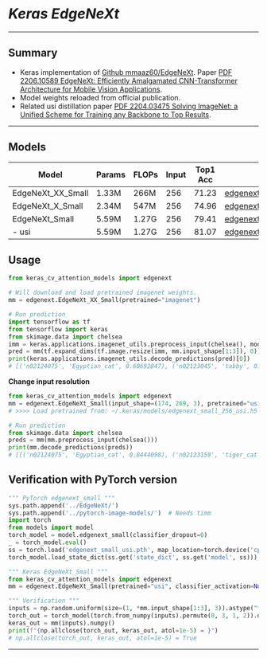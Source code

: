 # ___Keras EdgeNeXt___
***

## Summary
  - Keras implementation of [Github mmaaz60/EdgeNeXt](https://github.com/mmaaz60/EdgeNeXt). Paper [PDF 2206.10589 EdgeNeXt: Efficiently Amalgamated CNN-Transformer Architecture for Mobile Vision Applications](https://arxiv.org/pdf/2206.10589.pdf).
  - Model weights reloaded from official publication.
  - Related usi distillation paper [PDF 2204.03475 Solving ImageNet: a Unified Scheme for Training any Backbone to Top Results](https://arxiv.org/pdf/2204.03475.pdf).
***

## Models
  | Model             | Params | FLOPs  | Input | Top1 Acc | Download |
  | ----------------- | ------ | ------ | ----- | -------- | -------- |
  | EdgeNeXt_XX_Small | 1.33M  | 266M   | 256   | 71.23    | [edgenext_xx_small_256_imagenet.h5](https://github.com/leondgarse/keras_cv_attention_models/releases/download/edgenext/edgenext_xx_small_256_imagenet.h5) |
  | EdgeNeXt_X_Small  | 2.34M  | 547M   | 256   | 74.96    | [edgenext_x_small_256_imagenet.h5](https://github.com/leondgarse/keras_cv_attention_models/releases/download/edgenext/edgenext_x_small_256_imagenet.h5) |
  | EdgeNeXt_Small    | 5.59M  | 1.27G  | 256   | 79.41    | [edgenext_small_256_imagenet.h5](https://github.com/leondgarse/keras_cv_attention_models/releases/download/edgenext/edgenext_small_256_imagenet.h5) |
  | - usi             | 5.59M  | 1.27G  | 256   | 81.07    | [edgenext_small_256_usi.h5](https://github.com/leondgarse/keras_cv_attention_models/releases/download/edgenext/edgenext_small_256_usi.h5) |
## Usage
  ```py
  from keras_cv_attention_models import edgenext

  # Will download and load pretrained imagenet weights.
  mm = edgenext.EdgeNeXt_XX_Small(pretrained="imagenet")

  # Run prediction
  import tensorflow as tf
  from tensorflow import keras
  from skimage.data import chelsea
  imm = keras.applications.imagenet_utils.preprocess_input(chelsea(), mode='torch') # Chelsea the cat
  pred = mm(tf.expand_dims(tf.image.resize(imm, mm.input_shape[1:3]), 0)).numpy()
  print(keras.applications.imagenet_utils.decode_predictions(pred)[0])
  # [('n02124075', 'Egyptian_cat', 0.60692847), ('n02123045', 'tabby', 0.21328166), ...]
  ```
  **Change input resolution**
  ```py
  from keras_cv_attention_models import edgenext
  mm = edgenext.EdgeNeXt_Small(input_shape=(174, 269, 3), pretrained="usi")
  # >>>> Load pretrained from: ~/.keras/models/edgenext_small_256_usi.h5

  # Run prediction
  from skimage.data import chelsea
  preds = mm(mm.preprocess_input(chelsea()))
  print(mm.decode_predictions(preds))
  # [[('n02124075', 'Egyptian_cat', 0.8444098), ('n02123159', 'tiger_cat', 0.061309356), ...]
  ```
## Verification with PyTorch version
  ```py
  """ PyTorch edgenext_small """
  sys.path.append('../EdgeNeXt/')
  sys.path.append('../pytorch-image-models/')  # Needs timm
  import torch
  from models import model
  torch_model = model.edgenext_small(classifier_dropout=0)
  _ = torch_model.eval()
  ss = torch.load('edgenext_small_usi.pth', map_location=torch.device('cpu'))
  torch_model.load_state_dict(ss.get('state_dict', ss.get('model', ss)))

  """ Keras EdgeNeXt_Small """
  from keras_cv_attention_models import edgenext
  mm = edgenext.EdgeNeXt_Small(pretrained="usi", classifier_activation=None)

  """ Verification """
  inputs = np.random.uniform(size=(1, *mm.input_shape[1:3], 3)).astype("float32")
  torch_out = torch_model(torch.from_numpy(inputs).permute(0, 3, 1, 2)).detach().numpy()
  keras_out = mm(inputs).numpy()
  print(f"{np.allclose(torch_out, keras_out, atol=1e-5) = }")
  # np.allclose(torch_out, keras_out, atol=1e-5) = True
  ```
***

